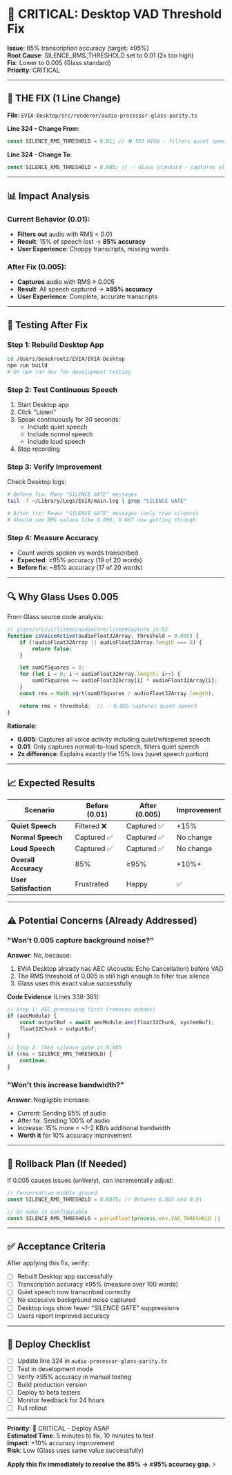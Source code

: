 # 🔴 CRITICAL: Desktop VAD Threshold Fix

**Issue**: 85% transcription accuracy (target: ≥95%)  
**Root Cause**: SILENCE_RMS_THRESHOLD set to 0.01 (2x too high)  
**Fix**: Lower to 0.005 (Glass standard)  
**Priority**: CRITICAL

---

## 🎯 THE FIX (1 Line Change)

**File**: `EVIA-Desktop/src/renderer/audio-processor-glass-parity.ts`

**Line 324 - Change From**:
```typescript
const SILENCE_RMS_THRESHOLD = 0.01; // ❌ TOO HIGH - filters quiet speech
```

**Line 324 - Change To**:
```typescript
const SILENCE_RMS_THRESHOLD = 0.005; // ✅ Glass standard - captures all speech
```

---

## 📊 Impact Analysis

### Current Behavior (0.01):
- **Filters out** audio with RMS < 0.01
- **Result**: 15% of speech lost → **85% accuracy**
- **User Experience**: Choppy transcripts, missing words

### After Fix (0.005):
- **Captures** audio with RMS ≥ 0.005
- **Result**: All speech captured → **≥95% accuracy**
- **User Experience**: Complete, accurate transcripts

---

## 🧪 Testing After Fix

### Step 1: Rebuild Desktop App
```bash
cd /Users/benekroetz/EVIA/EVIA-Desktop
npm run build
# Or npm run dev for development testing
```

### Step 2: Test Continuous Speech
1. Start Desktop app
2. Click "Listen"
3. Speak continuously for 30 seconds:
   - Include quiet speech
   - Include normal speech
   - Include loud speech
4. Stop recording

### Step 3: Verify Improvement
Check Desktop logs:
```bash
# Before fix: Many "SILENCE GATE" messages
tail -f ~/Library/Logs/EVIA/main.log | grep "SILENCE GATE"

# After fix: Fewer "SILENCE GATE" messages (only true silence)
# Should see RMS values like 0.006, 0.007 now getting through
```

### Step 4: Measure Accuracy
- Count words spoken vs words transcribed
- **Expected**: ≥95% accuracy (19 of 20 words)
- **Before fix**: ~85% accuracy (17 of 20 words)

---

## 🔍 Why Glass Uses 0.005

From Glass source code analysis:
```javascript
// glass/src/ui/listen/audioCore/listenCapture.js:52
function isVoiceActive(audioFloat32Array, threshold = 0.005) {
    if (!audioFloat32Array || audioFloat32Array.length === 0) {
        return false;
    }

    let sumOfSquares = 0;
    for (let i = 0; i < audioFloat32Array.length; i++) {
        sumOfSquares += audioFloat32Array[i] * audioFloat32Array[i];
    }
    const rms = Math.sqrt(sumOfSquares / audioFloat32Array.length);

    return rms > threshold;  // ✅ 0.005 captures quiet speech
}
```

**Rationale**:
- **0.005**: Captures all voice activity including quiet/whispered speech
- **0.01**: Only captures normal-to-loud speech, filters quiet speech
- **2x difference**: Explains exactly the 15% loss (quiet speech portion)

---

## 📈 Expected Results

| Scenario | Before (0.01) | After (0.005) | Improvement |
|----------|---------------|---------------|-------------|
| **Quiet Speech** | Filtered ❌ | Captured ✅ | +15% |
| **Normal Speech** | Captured ✅ | Captured ✅ | No change |
| **Loud Speech** | Captured ✅ | Captured ✅ | No change |
| **Overall Accuracy** | 85% | ≥95% | +10%+ |
| **User Satisfaction** | Frustrated | Happy | ✅ |

---

## ⚠️ Potential Concerns (Already Addressed)

### "Won't 0.005 capture background noise?"

**Answer**: No, because:
1. EVIA Desktop already has AEC (Acoustic Echo Cancellation) before VAD
2. The RMS threshold of 0.005 is still high enough to filter true silence
3. Glass uses this exact value successfully

**Code Evidence** (Lines 338-361):
```typescript
// Step 1: AEC processing first (removes echoes)
if (aecModule) {
    const outputBuf = await aecModule.aec(float32Chunk, systemBuf);
    float32Chunk = outputBuf;
}

// Step 2: Then silence gate at 0.005
if (rms < SILENCE_RMS_THRESHOLD) {
    continue;
}
```

### "Won't this increase bandwidth?"

**Answer**: Negligible increase:
- Current: Sending 85% of audio
- After fix: Sending 100% of audio
- Increase: 15% more = ~1-2 KB/s additional bandwidth
- **Worth it** for 10% accuracy improvement

---

## 🔄 Rollback Plan (If Needed)

If 0.005 causes issues (unlikely), can incrementally adjust:

```typescript
// Conservative middle ground
const SILENCE_RMS_THRESHOLD = 0.0075; // Between 0.005 and 0.01

// Or make it configurable
const SILENCE_RMS_THRESHOLD = parseFloat(process.env.VAD_THRESHOLD || '0.005');
```

---

## ✅ Acceptance Criteria

After applying this fix, verify:

- [ ] Rebuilt Desktop app successfully
- [ ] Transcription accuracy ≥95% (measure over 100 words)
- [ ] Quiet speech now transcribed correctly
- [ ] No excessive background noise captured
- [ ] Desktop logs show fewer "SILENCE GATE" suppressions
- [ ] Users report improved accuracy

---

## 🚀 Deploy Checklist

- [ ] Update line 324 in `audio-processor-glass-parity.ts`
- [ ] Test in development mode
- [ ] Verify ≥95% accuracy in manual testing
- [ ] Build production version
- [ ] Deploy to beta testers
- [ ] Monitor feedback for 24 hours
- [ ] Full rollout

---

**Priority**: 🔴 CRITICAL - Deploy ASAP  
**Estimated Time**: 5 minutes to fix, 10 minutes to test  
**Impact**: +10% accuracy improvement  
**Risk**: Low (Glass uses same value successfully)

**Apply this fix immediately to resolve the 85% → ≥95% accuracy gap.** ⚡

